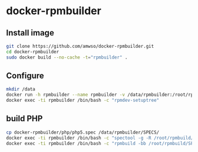 # docker-rpmbuilder

## Install image 

```bash
git clone https://github.com/amwso/docker-rpmbuilder.git
cd docker-rpmbuilder
sudo docker build --no-cache -t="rpmbuilder" .
```

## Configure

```bash
mkdir /data
docker run -h rpmbuilder --name rpmbuilder -v /data/rpmbuilder:/root/rpmbuild -d -t -i rpmbuilder /usr/bin/supervisord -n
docker exec -ti rpmbuilder /bin/bash -c "rpmdev-setuptree"
```

## build PHP

```bash
cp docker-rpmbuilder/php/php5.spec /data/rpmbuilder/SPECS/
docker exec -ti rpmbuilder /bin/bash -c "spectool -g -R /root/rpmbuild/SPECS/php5.spec"
docker exec -ti rpmbuilder /bin/bash -c "rpmbuild -bb /root/rpmbuild/SPECS/php5.spec"
```
